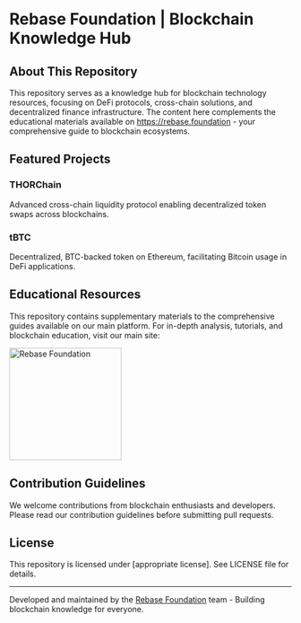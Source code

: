 # Rebase Foundation | Blockchain Knowledge Hub

## About This Repository

This repository serves as a knowledge hub for blockchain technology resources, focusing on DeFi protocols, cross-chain solutions, and decentralized finance infrastructure. The content here complements the educational materials available on https://rebase.foundation - your comprehensive guide to blockchain ecosystems.

## Featured Projects

### THORChain
Advanced cross-chain liquidity protocol enabling decentralized token swaps across blockchains.

### tBTC
Decentralized, BTC-backed token on Ethereum, facilitating Bitcoin usage in DeFi applications.

## Educational Resources

This repository contains supplementary materials to the comprehensive guides available on our main platform. For in-depth analysis, tutorials, and blockchain education, visit our main site:

[<img src="https://rebase.foundation/wp-content/uploads/2025/02/rebase-logo-without-bg.svg" alt="Rebase Foundation" width="200"/>](https://rebase.foundation/)

## Contribution Guidelines

We welcome contributions from blockchain enthusiasts and developers. Please read our contribution guidelines before submitting pull requests.

## License

This repository is licensed under [appropriate license]. See LICENSE file for details.

---

Developed and maintained by the [Rebase Foundation](https://rebase.foundation/) team - Building blockchain knowledge for everyone.
